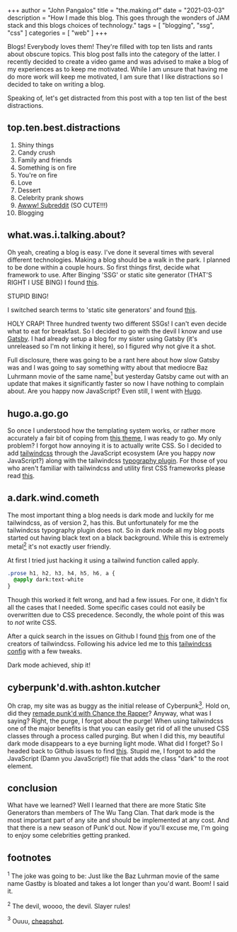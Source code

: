 +++
author = "John Pangalos"
title = "the.making.of"
date = "2021-03-03"
description = "How I made this blog. This goes through the wonders of JAM stack and this blogs choices of technology."
tags = [ "blogging", "ssg", "css" ]
categories = [ "web" ]
+++

Blogs! Everybody loves them! They're filled with top ten lists and rants about
obscure topics. This blog post falls into the category of the latter. I recently
decided to create a video game and was advised to make a blog of my experiences
as to keep me motivated. While I am unsure that having me do more work will keep
me motivated, I am sure that I like distractions so I decided to take on writing
a blog.

Speaking of, let's get distracted from this post with a top ten list of the best
distractions.

## top.ten.best.distractions

1. Shiny things
2. Candy crush
3. Family and friends
4. Something is on fire
5. You're on fire
6. Love
7. Dessert
8. Celebrity prank shows
9. <a href="https://www.reddit.com/r/Awww/" target="_blank">Awww! Subreddit</a>
   (SO CUTE!!!)
10. Blogging

## what.was.i.talking.about?

Oh yeah, creating a blog is easy. I've done it several times with several
different technologies. Making a blog should be a walk in the park. I planned to
be done within a couple hours. So first things first, decide what framework to
use. After Binging 'SSG' or static site generator (THAT'S RIGHT I USE BING) I
found
<a href="https://www.military-ranks.org/army/staff-sergeant" target="_blank">this</a>.

STUPID BING!

I switched search terms to 'static site generators' and found
<a href="https://jamstack.org/generators/" target="_blank">this</a>.

HOLY CRAP! Three hundred twenty two different SSGs! I can't even decide what to
eat for breakfast. So I decided to go with the devil I know and use
<a href="https://www.gatsbyjs.com/" target="_blank">Gatsby</a>. I had already
setup a blog for my sister using Gatsby (it's unreleased so I'm not linking it
here), so I figured why not give it a shot.

Full disclosure, there was going to be a rant here about how slow Gatsby was and
I was going to say something witty about that mediocre Baz Luhrmann movie of the
same name[<sup>1</sup>](#1) but yesterday Gatsby came out with an update that
makes it significantly faster so now I have nothing to complain about. Are you
happy now JavaScript? Even still, I went with
<a href="https://gohugo.io/" target="_blank">Hugo</a>.

## hugo.a.go.go

So once I understood how the templating system works, or rather more accurately
a fair bit of coping from
<a href="https://github.com/nodejh/hugo-theme-mini" target="_blank">this
theme</a>, I was ready to go. My only problem? I forgot how annoying it is to
actually write CSS. So I decided to add
<a href="https://tailwindcss.com/" target="_blank">tailwindcss</a> through the
JavaScript ecosystem (Are you happy _now_ JavaScript?) along with the
tailwindcss
<a href="https://github.com/tailwindlabs/tailwindcss-typography" target="_blank">typography
plugin</a>. For those of you who aren't familiar with tailwindcss and utility
first CSS frameworks please read
<a href="https://tailwindcss.com/docs/utility-first" target="_blank">this</a>.

## a.dark.wind.cometh

The most important thing a blog needs is dark mode and luckily for me
tailwindcss, as of version 2, has this. But unfortunately for me the tailwindcss
typography plugin does not. So in dark mode all my blog posts started out having
black text on a black background. While this is extremely
metal[<sup>2</sup>](#2) it's not exactly user friendly.

At first I tried just hacking it using a tailwind function called apply.

<!-- prettier-ignore -->
```css
.prose h1, h2, h3, h4, h5, h6, a {
  @apply dark:text-white
}
```

Though this worked it felt wrong, and had a few issues. For one, it didn't fix
all the cases that I needed. Some specific cases could not easily be overwritten
due to CSS precedence. Secondly, the whole point of this was to _not_ write CSS.

After a quick search in the issues on Github I found
<a href="https://github.com/tailwindlabs/tailwindcss-typography/issues/69#issuecomment-752946920" target="_blank">this</a>
from one of the creators of tailwindcss. Following his advice led me to this
<a href="https://play.tailwindcss.com/LgsL0iVTpL?file=config" target="_blank">tailwindcss
config</a> with a few tweaks.

Dark mode achieved, ship it!

## cyberpunk'd.with.ashton.kutcher

Oh crap, my site was as buggy as the initial release of
Cyberpunk[<sup>3</sup>](#3). Hold on, did they
<a href="https://www.imdb.com/title/tt10521204/" target="_blank">remade punk'd
with Chance the Rapper</a>? Anyway, what was I saying? Right, the purge, I
forgot about the purge! When using tailwindcss one of the major benefits is that
you can easily get rid of all the unused CSS classes through a process called
purging. But when I did this, my beautiful dark mode disappears to a eye burning
light mode. What did I forget? So I headed back to Github issues to find
<a href="https://github.com/tailwindlabs/tailwindcss/issues/3061" target="_blank">this</a>.
Stupid me, I forgot to add the JavaScript (Damn you JavaScript!) file that adds
the class "dark" to the root element.

## conclusion

What have we learned? Well I learned that there are more Static Site Generators
than members of The Wu Tang Clan. That dark mode is the most important part of
any site and should be implemented at any cost. And that there is a new season
of Punk'd out. Now if you'll excuse me, I'm going to enjoy some celebrities
getting pranked.

## footnotes

<a id="1"><sup>1</sup></a> The joke was going to be: Just like the Baz Luhrman
movie of the same name Gastby is bloated and takes a lot longer than you'd want.
Boom! I said it.

<a id="2"><sup>2</sup></a> <span class="text-gray-900 bg-black">The devil,
woooo, the devil. Slayer rules!</span>

<a id="3"><sup>3</sup></a> Ouuu,
<a href="https://twitter.com/GenePark/status/1339662024268247043" target="_blank">cheapshot</a>.
